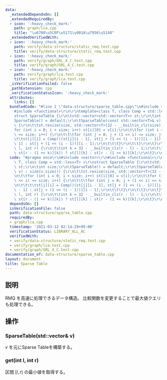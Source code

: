 ```yaml
---
data:
  _extendedDependsOn: []
  _extendedRequiredBy:
  - icon: ':heavy_check_mark:'
    path: graph/lca.cpp
    title: "\u6700\u5C0F\u5171\u901A\u7956\u5148"
  _extendedVerifiedWith:
  - icon: ':heavy_check_mark:'
    path: verify/data-structure/static_rmq.test.cpp
    title: verify/data-structure/static_rmq.test.cpp
  - icon: ':heavy_check_mark:'
    path: verify/graph/GRL_4_C.test.cpp
    title: verify/graph/GRL_4_C.test.cpp
  - icon: ':heavy_check_mark:'
    path: verify/graph/lca.test.cpp
    title: verify/graph/lca.test.cpp
  _isVerificationFailed: false
  _pathExtension: cpp
  _verificationStatusIcon: ':heavy_check_mark:'
  attributes:
    links: []
  bundledCode: "#line 2 \"data-structure/sparse_table.cpp\"\n#include <vector>\r\n\
    #include <functional>\r\n\r\ntemplate<class T, class Comp = std::less<T> >\r\n\
    struct SparseTable {\r\n\tstd::vector<std::vector<T>> st;\r\n\tint size;\r\n\t\
    SparseTable() = default;\r\n\tSparseTable(const std::vector<T>& v) : size(v.size())\
    \ {\r\n\t\tst.resize(size, std::vector<T>(32 - __builtin_clz(size)));\r\n\t\t\
    for (int i = 0; i < size; i++) st[i][0] = v[i];\r\n\t\tfor (int i = 1; (1 << i)\
    \ <= size; i++) {\r\n\t\t\tfor (int j = 0; j + (1 << i) <= size; j++) {\r\n\t\t\
    \t\tst[j][i] = Comp()(st[j][i - 1], st[j + (1 << (i - 1))][i - 1]) ? st[j][i -\
    \ 1] : st[j + (1 << (i - 1))][i - 1];\r\n\t\t\t}\r\n\t\t}\r\n\t}\r\n\tT get(int\
    \ l, int r) {\r\n\t\tint k = 32 - __builtin_clz(r - l) - 1;\r\n\t\treturn Comp()(st[l][k],\
    \ st[r - (1 << k)][k]) ? st[l][k] : st[r - (1 << k)][k];\r\n\t}\r\n};\n"
  code: "#pragma once\r\n#include <vector>\r\n#include <functional>\r\n\r\ntemplate<class\
    \ T, class Comp = std::less<T> >\r\nstruct SparseTable {\r\n\tstd::vector<std::vector<T>>\
    \ st;\r\n\tint size;\r\n\tSparseTable() = default;\r\n\tSparseTable(const std::vector<T>&\
    \ v) : size(v.size()) {\r\n\t\tst.resize(size, std::vector<T>(32 - __builtin_clz(size)));\r\
    \n\t\tfor (int i = 0; i < size; i++) st[i][0] = v[i];\r\n\t\tfor (int i = 1; (1\
    \ << i) <= size; i++) {\r\n\t\t\tfor (int j = 0; j + (1 << i) <= size; j++) {\r\
    \n\t\t\t\tst[j][i] = Comp()(st[j][i - 1], st[j + (1 << (i - 1))][i - 1]) ? st[j][i\
    \ - 1] : st[j + (1 << (i - 1))][i - 1];\r\n\t\t\t}\r\n\t\t}\r\n\t}\r\n\tT get(int\
    \ l, int r) {\r\n\t\tint k = 32 - __builtin_clz(r - l) - 1;\r\n\t\treturn Comp()(st[l][k],\
    \ st[r - (1 << k)][k]) ? st[l][k] : st[r - (1 << k)][k];\r\n\t}\r\n};"
  dependsOn: []
  isVerificationFile: false
  path: data-structure/sparse_table.cpp
  requiredBy:
  - graph/lca.cpp
  timestamp: '2021-03-12 02:14:29+09:00'
  verificationStatus: LIBRARY_ALL_AC
  verifiedWith:
  - verify/data-structure/static_rmq.test.cpp
  - verify/graph/lca.test.cpp
  - verify/graph/GRL_4_C.test.cpp
documentation_of: data-structure/sparse_table.cpp
layout: document
title: Sparse Table
---
```


## 説明
RMQ を高速に処理できるデータ構造。
比較関数を変更することで最大値クエリも処理できる。

## 操作
### SparseTable(std::vector<T>& v)
$v$ を元にSparse Tableを構築する。
### get(int l, int r)
区間 $[l,r)$ の最小値を取得する。
